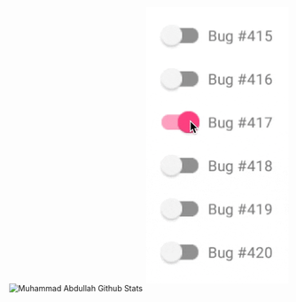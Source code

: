 

<!--
**ranahaani/ranahaani** is a ✨ _special_ ✨ repository because its `README.md` (this file) appears on your GitHub profile.

Here are some ideas to get you started:

- 🔭 I’m currently working on ...
- 🌱 I’m currently learning ...
- 👯 I’m looking to collaborate on ...
- 🤔 I’m looking for help with ...
- 💬 Ask me about ...
- 📫 How to reach me: ...
- 😄 Pronouns: ...
- ⚡ Fun fact: ...


<a href="https://github.com/ranahaani/YouTube-Downloader">
  <img align="center" src="https://github-readme-stats.vercel.app/api/pin/?username=ranahaani&repo=YouTube-Downloader&theme=default" />
</a>

-->

<img align="right" alt="Not a joke" width="257" height="499" src="7J1M.gif" />
<img align="left" height="500" width="415" alt="Muhammad Abdullah Github Stats" src="https://github-readme-stats.vercel.app/api?username=ranahaani&show_icons=true&title_color=75302a&icon_color=75302a&text_color=0a0a0a&bg_color=ffffff&hide_rank=true" />
